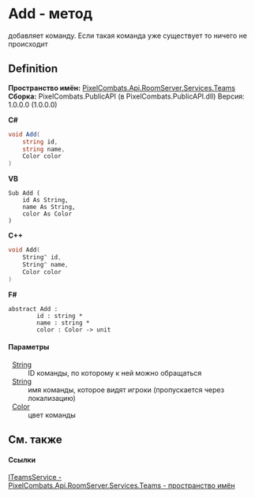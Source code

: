 # Add - метод


добавляет команду. 
Если такая команда уже существует то ничего не происходит




## Definition
**Пространство имён:** <a href="7587643b-f6ff-4512-becd-cc6af1ddbef0">PixelCombats.Api.RoomServer.Services.Teams</a>  
**Сборка:** PixelCombats.PublicAPI (в PixelCombats.PublicAPI.dll) Версия: 1.0.0.0 (1.0.0.0)

**C#**
``` C#
void Add(
	string id,
	string name,
	Color color
)
```
**VB**
``` VB
Sub Add ( 
	id As String,
	name As String,
	color As Color
)
```
**C++**
``` C++
void Add(
	String^ id, 
	String^ name, 
	Color color
)
```
**F#**
``` F#
abstract Add : 
        id : string * 
        name : string * 
        color : Color -> unit 
```



#### Параметры
<dl><dt>  <a href="https://learn.microsoft.com/dotnet/api/system.string" target="_blank" rel="noopener noreferrer">String</a></dt><dd>ID команды, по которому к ней можно обращаться</dd><dt>  <a href="https://learn.microsoft.com/dotnet/api/system.string" target="_blank" rel="noopener noreferrer">String</a></dt><dd>имя команды, которое видят игроки (пропускается через локализацию)</dd><dt>  <a href="31c3a770-ecf5-ed0f-644d-99dda847c665">Color</a></dt><dd>цвет команды</dd></dl>

## См. также


#### Ссылки
<a href="3871fc7c-787a-c18d-42e4-90c305cda95c">ITeamsService - </a>  
<a href="7587643b-f6ff-4512-becd-cc6af1ddbef0">PixelCombats.Api.RoomServer.Services.Teams - пространство имён</a>  
